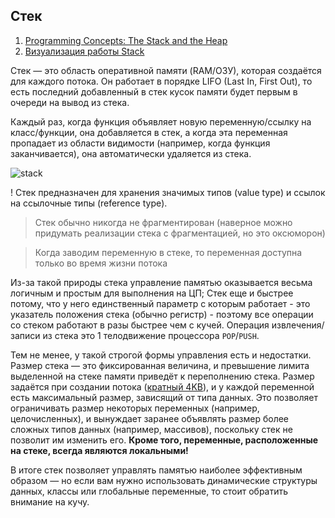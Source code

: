 ## Стек

1. [Programming Concepts: The Stack and the Heap](https://thecodeboss.dev/2014/10/programming-concepts-the-stack-and-the-heap/)
2. [Визуализация работы Stack](https://www.youtube.com/watch?v=95_CAUC9nvE&ab_channel=DeepuKSasidharan)

Стек — это область оперативной памяти (RAM/ОЗУ), которая создаётся для каждого потока. Он работает в порядке LIFO (Last In, First Out), то есть последний добавленный в стек кусок памяти будет первым в очереди на вывод из стека. 

Каждый раз, когда функция объявляет новую переменную/ссылку на класс/функции, она добавляется в стек, а когда эта переменная пропадает из области видимости (например, когда функция заканчивается), она автоматически удаляется из стека.

![stack](https://www.installsetupconfig.com/win32programming/processtoolhelpapis12_files/winprocesstoolhelpapiscode003.png)

! Стек предназначен для хранения значимых типов (value type) и ссылок на ссылочные типы (reference type).

> Стек обычно никогда не фрагментирован (наверное можно придумать реализации стека с фрагментацией, но это оксюморон)

> Когда заводим переменную в стеке, то переменная доступна только во время жизни потока

Из-за такой природы стека управление памятью оказывается весьма логичным и простым для выполнения на ЦП; Стек еще и быстрее потому, что у него единственный параметр с которым работает - это указатель положения стека (обычно регистр) - поэтому все операции со стеком работают в разы быстрее чем с кучей. Операция извлечения/записи из стека это 1 телодвижение процессора `POP`/`PUSH`.

Тем не менее, у такой строгой формы управления есть и недостатки. Размер стека — это фиксированная величина, и превышение лимита выделенной на стеке памяти приведёт к переполнению стека. Размер задаётся при создании потока ([кратный 4KB](https://developer.apple.com/documentation/foundation/nsthread/1415190-stacksize)), и у каждой переменной есть максимальный размер, зависящий от типа данных. Это позволяет ограничивать размер некоторых переменных (например, целочисленных), и вынуждает заранее объявлять размер более сложных типов данных (например, массивов), поскольку стек не позволит им изменить его. **Кроме того, переменные, расположенные на стеке, всегда являются локальными!**


В итоге стек позволяет управлять памятью наиболее эффективным образом — но если вам нужно использовать динамические структуры данных, классы или глобальные переменные, то стоит обратить внимание на кучу.